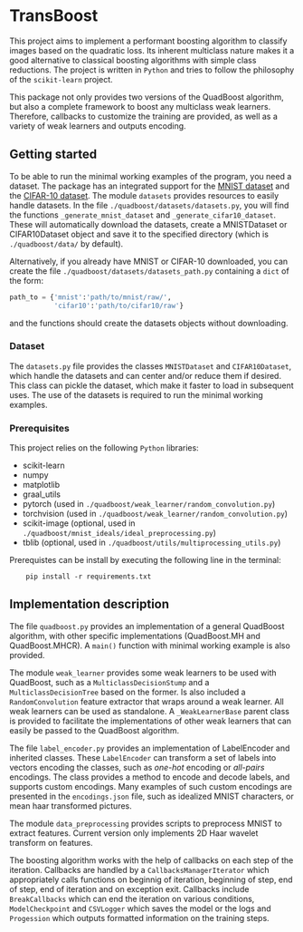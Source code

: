 # TransBoost

This project aims to implement a performant boosting algorithm to classify images based on the quadratic loss.
Its inherent multiclass nature makes it a good alternative to classical boosting algorithms with simple class reductions.
The project is written in `Python` and tries to follow the philosophy of the `scikit-learn` project.

This package not only provides two versions of the QuadBoost algorithm, but also a complete framework to boost any multiclass weak learners.
Therefore, callbacks to customize the training are provided, as well as a variety of weak learners and outputs encoding.

## Getting started

To be able to run the minimal working examples of the program, you need a dataset.
The package has an integrated support for the [MNIST dataset](http://yann.lecun.com/exdb/mnist/) and the [CIFAR-10 dataset](https://www.cs.toronto.edu/~kriz/cifar.html).
The module `datasets` provides resources to easily handle datasets.
In the file `./quadboost/datasets/datasets.py`, you will find the functions `_generate_mnist_dataset` and `_generate_cifar10_dataset`.
These will automatically download the datasets, create a MNISTDataset or CIFAR10Dataset object and save it to the specified directory (which is `./quadboost/data/` by default).

Alternatively, if you already have MNIST or CIFAR-10 downloaded, you can create the file `./quadboost/datasets/datasets_path.py` containing a `dict` of the form:
```python
path_to = {'mnist':'path/to/mnist/raw/',
           'cifar10':'path/to/cifar10/raw'}
```
and the functions should create the datasets objects without downloading.

### Dataset

The `datasets.py` file provides the classes `MNISTDataset` and `CIFAR10Dataset`, which handle the datasets and can center and/or reduce them if desired.
This class can pickle the dataset, which make it faster to load in subsequent uses.
The use of the datasets is required to run the minimal working examples.

### Prerequisites

This project relies on the following `Python` libraries:
- scikit-learn
- numpy
- matplotlib
- graal_utils
- pytorch (used in `./quadboost/weak_learner/random_convolution.py`)
- torchvision (used in `./quadboost/weak_learner/random_convolution.py`)
- scikit-image (optional, used in `./quadboost/mnist_ideals/ideal_preprocessing.py`)
- tblib (optional, used in `./quadboost/utils/multiprocessing_utils.py`)

Prerequistes can be install by executing the following line in the terminal:

```
    pip install -r requirements.txt
```

## Implementation description

The file `quadboost.py` provides an implementation of a general QuadBoost algorithm, with other specific implementations (QuadBoost.MH and QuadBoost.MHCR).
A `main()` function with minimal working example is also provided.

The module `weak_learner` provides some weak learners to be used with QuadBoost, such as a `MulticlassDecisionStump` and a `MulticlassDecisionTree` based on the former.
Is also included a `RandomConvolution` feature extractor that wraps around a weak learner.
All weak learners can be used as standalone.
A `_WeakLearnerBase` parent class is provided to facilitate the implementations of other weak learners that can easily be passed to the QuadBoost algorithm.

The file `label_encoder.py` provides an implementation of LabelEncoder and inherited classes.
These `LabelEncoder` can transform a set of labels into vectors encoding the classes, such as _one-hot_ encoding or _all-pairs_ encodings.
The class provides a method to encode and decode labels, and supports custom encodings.
Many examples of such custom encodings are presented in the `encodings.json` file, such as idealized MNIST characters, or mean haar transformed pictures.

The module `data_preprocessing` provides scripts to preprocess MNIST to extract features.
Current version only implements 2D Haar wavelet transform on features.

The boosting algorithm works with the help of callbacks on each step of the iteration.
Callbacks are handled by a `CallbacksManagerIterator` which appropriately calls functions on beginnig of iteration, beginning of step, end of step, end of iteration and on exception exit.
Callbacks include `BreakCallbacks` which can end the iteration on various conditions, `ModelCheckpoint` and `CSVLogger` which saves the model or the logs and `Progession` which outputs formatted information on the training steps.
